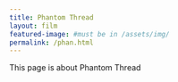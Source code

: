 ```yaml
---
title: Phantom Thread
layout: film
featured-image: #must be in /assets/img/
permalink: /phan.html
---
```


This page is about Phantom Thread